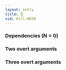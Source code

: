 ```yaml
---
layout: entry
title: སྙེ་
vid: Hill:0650
---
```

### Dependencies (N = 0)


### Two overt arguments


### Three overt arguments
